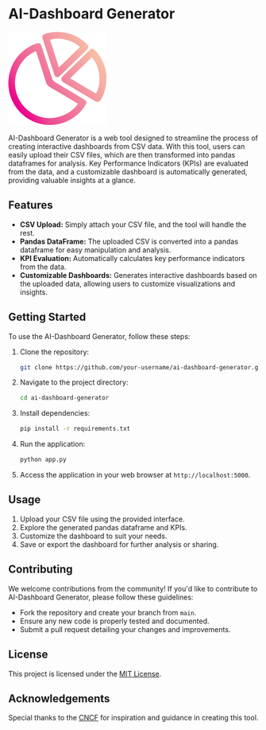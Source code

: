 # AI-Dashboard Generator

![AI-Dashboard Generator Logo](near-disease\public\logo.png)

AI-Dashboard Generator is a web tool designed to streamline the process of creating interactive dashboards from CSV data. With this tool, users can easily upload their CSV files, which are then transformed into pandas dataframes for analysis. Key Performance Indicators (KPIs) are evaluated from the data, and a customizable dashboard is automatically generated, providing valuable insights at a glance.

## Features

- **CSV Upload:** Simply attach your CSV file, and the tool will handle the rest.
- **Pandas DataFrame:** The uploaded CSV is converted into a pandas dataframe for easy manipulation and analysis.
- **KPI Evaluation:** Automatically calculates key performance indicators from the data.
- **Customizable Dashboards:** Generates interactive dashboards based on the uploaded data, allowing users to customize visualizations and insights.

## Getting Started

To use the AI-Dashboard Generator, follow these steps:

1. Clone the repository:
   ```bash
   git clone https://github.com/your-username/ai-dashboard-generator.git
   ```

2. Navigate to the project directory:
   ```bash
   cd ai-dashboard-generator
   ```

3. Install dependencies:
   ```bash
   pip install -r requirements.txt
   ```

4. Run the application:
   ```bash
   python app.py
   ```

5. Access the application in your web browser at `http://localhost:5000`.

## Usage

1. Upload your CSV file using the provided interface.
2. Explore the generated pandas dataframe and KPIs.
3. Customize the dashboard to suit your needs.
4. Save or export the dashboard for further analysis or sharing.

## Contributing

We welcome contributions from the community! If you'd like to contribute to AI-Dashboard Generator, please follow these guidelines:

- Fork the repository and create your branch from `main`.
- Ensure any new code is properly tested and documented.
- Submit a pull request detailing your changes and improvements.

## License

This project is licensed under the [MIT License](LICENSE).

## Acknowledgements

Special thanks to the [CNCF](https://landscape.cncf.io/) for inspiration and guidance in creating this tool.


